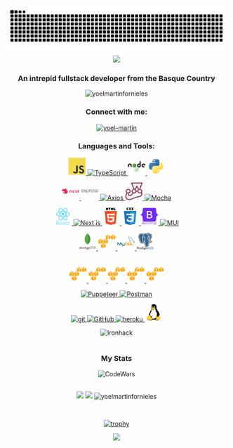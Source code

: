 <div align="center">
  <img src="https://raw.githubusercontent.com/yoelmartinfornieles/yoelmartinfornieles/output/github-contribution-grid-snake.svg" />
</div>

<div align="center">
<img src="https://user-images.githubusercontent.com/65562487/143292542-7ca5c0a9-4474-48d0-938f-e8dd14635ec0.png"></img>
<h3 align="center">An intrepid fullstack developer from the Basque Country</h3>
  
<p align="center"> <img src="https://komarev.com/ghpvc/?username=yoelmartinfornieles&label=Profile%20views&color=0e75b6&style=flat" alt="yoelmartinfornieles" /> </p>

<h3 align="center">Connect with me:</h3>
<p align="center">
<a href="https://linkedin.com/in/yoel-martin" target="blank"><img align="center" src="https://raw.githubusercontent.com/rahuldkjain/github-profile-readme-generator/master/src/images/icons/Social/linked-in-alt.svg" alt="yoel-martin" height="30" width="40" /></a>
</p>

<h3 align="center">Languages and Tools:</h3>
  
<p align="center">  
<p align="center">
  <a href="https://www.javascript.com/" target="_blank">
    <img src="https://raw.githubusercontent.com/devicons/devicon/master/icons/javascript/javascript-original.svg"
         alt="JavaScript" width="40" height="40" />
  </a>
  <a href="https://www.typescriptlang.org/" target="_blank">
    <img src="https://cdn.worldvectorlogo.com/logos/typescript-2.svg"
         alt="TypeScript" width="40" height="40" />
  </a>
  <a href="https://nodejs.org/" target="_blank">
    <img src="https://raw.githubusercontent.com/devicons/devicon/master/icons/nodejs/nodejs-original-wordmark.svg"
         alt="Node.js" width="40" height="40" />
  </a>
  <a href="https://www.python.org/" target="_blank">
    <img src="https://raw.githubusercontent.com/devicons/devicon/master/icons/python/python-original.svg"
         alt="Python" width="40" height="40" />
  </a>
</p>
</p>
  
<p align="center">
  <a href="https://nestjs.com/" target="_blank">
    <img src="https://raw.githubusercontent.com/devicons/devicon/master/icons/nestjs/nestjs-original-wordmark.svg"
         alt="NestJS" width="40" height="40" />
  </a>
  <a href="https://expressjs.com/" target="_blank">
    <img src="https://raw.githubusercontent.com/devicons/devicon/master/icons/express/express-original-wordmark.svg"
         alt="Express" width="40" height="40" />
  </a>
  <a href="https://axios-http.com/docs/intro" target="_blank">
    <img src="https://user-images.githubusercontent.com/8939680/57233882-20344008-6fe5-11e9-9086-d20a955bed59.png"
         alt="Axios" width="40" height="40" />
  </a>
  <a href="https://jestjs.io/" target="_blank">
    <img src="https://raw.githubusercontent.com/devicons/devicon/master/icons/jest/jest-plain.svg"
         alt="Jest" width="40" height="40" />
  </a>
  <a href="https://mochajs.org/" target="_blank">
    <img src="https://www.vectorlogo.zone/logos/mochajs/mochajs-icon.svg"
         alt="Mocha" width="40" height="40" />
  </a>
</p>

<p align="center">
  <a href="https://reactjs.org/" target="_blank">
    <img src="https://raw.githubusercontent.com/devicons/devicon/master/icons/react/react-original-wordmark.svg"
         alt="React" width="40" height="40" />
  </a>
  <a href="https://nextjs.org/" target="_blank">
    <img src="https://cdn.worldvectorlogo.com/logos/nextjs-3.svg"
         alt="Next.js" width="40" height="40" />
  </a>
  <a href="https://www.w3.org/html/" target="_blank">
    <img src="https://raw.githubusercontent.com/devicons/devicon/master/icons/html5/html5-original-wordmark.svg"
         alt="HTML5" width="40" height="40" />
  </a>
  <a href="https://www.w3schools.com/css/" target="_blank">
    <img src="https://raw.githubusercontent.com/devicons/devicon/master/icons/css3/css3-original-wordmark.svg"
         alt="CSS3" width="40" height="40" />
  </a>
  <a href="https://getbootstrap.com/" target="_blank">
    <img src="https://raw.githubusercontent.com/devicons/devicon/master/icons/bootstrap/bootstrap-plain-wordmark.svg"
         alt="Bootstrap" width="40" height="40" />
  </a>
  <a href="https://mui.com/" target="_blank">
    <img src="https://cdn.worldvectorlogo.com/logos/material-ui-1.svg"
         alt="MUI" width="40" height="40" />
  </a>
</p>
  
<p align="center">
  <a href="https://www.mongodb.com/" target="_blank">
    <img src="https://raw.githubusercontent.com/devicons/devicon/master/icons/mongodb/mongodb-original-wordmark.svg"
         alt="MongoDB" width="40" height="40" />
  </a>
  <a href="https://www.dynamodb.com/" target="_blank">
    <img src="https://raw.githubusercontent.com/devicons/devicon/master/icons/amazonwebservices/amazonwebservices-original.svg"
         alt="DynamoDB" width="40" height="40" />
  </a>
  <a href="https://www.mysql.com/" target="_blank">
    <img src="https://raw.githubusercontent.com/devicons/devicon/master/icons/mysql/mysql-original-wordmark.svg"
         alt="MySQL" width="40" height="40" />
  </a>
  <a href="https://www.postgresql.org/" target="_blank">
    <img src="https://raw.githubusercontent.com/devicons/devicon/master/icons/postgresql/postgresql-original-wordmark.svg"
         alt="PostgreSQL" width="40" height="40" />
  </a>
</p>

<p align="center">
  <br/>
  <a href="https://aws.amazon.com/s3/" target="_blank">
    <img src="https://raw.githubusercontent.com/devicons/devicon/master/icons/amazonwebservices/amazonwebservices-original.svg"
         alt="S3" width="40" height="40" />
  </a>
  <a href="https://aws.amazon.com/lambda/" target="_blank">
    <img src="https://raw.githubusercontent.com/devicons/devicon/master/icons/amazonwebservices/amazonwebservices-original.svg"
         alt="Lambda" width="40" height="40" />
  </a>
  <a href="https://aws.amazon.com/sqs/" target="_blank">
    <img src="https://raw.githubusercontent.com/devicons/devicon/master/icons/amazonwebservices/amazonwebservices-original.svg"
         alt="SQS" width="40" height="40" />
  </a>
  <a href="https://aws.amazon.com/sns/" target="_blank">
    <img src="https://raw.githubusercontent.com/devicons/devicon/master/icons/amazonwebservices/amazonwebservices-original.svg"
         alt="SNS" width="40" height="40" />
  </a>
  <a href="https://aws.amazon.com/kinesis/" target="_blank">
    <img src="https://raw.githubusercontent.com/devicons/devicon/master/icons/amazonwebservices/amazonwebservices-original.svg"
         alt="Kinesis" width="40" height="40" />
  </a>
</p>

<p align="center">
  <a href="https://pptr.dev/" target="_blank">
    <img src="https://www.vectorlogo.zone/logos/pptrdev/pptrdev-icon.svg"
         alt="Puppeteer" width="40" height="40" />
  </a>
  <a href="https://postman.com/" target="_blank">
    <img src="https://www.vectorlogo.zone/logos/getpostman/getpostman-icon.svg"
         alt="Postman" width="40" height="40" />
  </a>
</p>
  
<p align="center">
  <a href="https://git-scm.com/" target="_blank"> 
    <img src="https://www.vectorlogo.zone/logos/git-scm/git-scm-icon.svg" alt="git" width="40" height="40"/> 
  </a> 
  <a href="https://github.com/" target="_blank">
    <img src="https://www.vectorlogo.zone/logos/github/github-icon.svg"
         alt="GitHub" width="40" height="40" />
  </a>
  <a href="https://heroku.com" target="_blank"> 
    <img src="https://www.vectorlogo.zone/logos/heroku/heroku-icon.svg" alt="heroku" width="40" height="40"/> 
  </a> 
  <a href="https://www.linux.org/" target="_blank"> 
    <img src="https://raw.githubusercontent.com/devicons/devicon/master/icons/linux/linux-original.svg" alt="linux" width="40" height="40"/> 
  </a> 
</p>
  
<img alt='Ironhack' src='https://i.imgur.com/qq7wMW4.png' width="40" height="40" />
</div>
  
<!-- STATS -->
<br>

<h3 align="center">My Stats</h3>
<div align="center">	
<img alt='CodeWars' src='https://www.codewars.com/users/fan_cassidy/badges/large' />
</div>
<br>
<div align="center">	
<p align="center">
  <img  height="150"
  src="https://github-readme-stats.vercel.app/api?username=yoelmartinfornieles&theme=react&show_icons=true&include_all_commits=true"
  />
  <img
  height="150"
  src="https://github-readme-stats.vercel.app/api/top-langs/?username=yoelmartinfornieles&theme=react&layout=compact"
  />
<img height="150" align="center" src="https://github-readme-streak-stats.herokuapp.com/?user=yoelmartinfornieles&theme=react&layout=compact" alt="yoelmartinfornieles" /></p>
</p>
  <br>

[![trophy](https://github-profile-trophy.vercel.app/?username=yoelmartinfornieles&theme=darkhub&column=4)](https://github.com/yoelmartinfornieles/github-profile-trophy)
  
<div align="center">
  <img width= "240" src= "https://pa1.narvii.com/6580/8098c6e9207376889eeb0532d9f5a0723c4d73f5_hq.gif"/>
</div>
  
